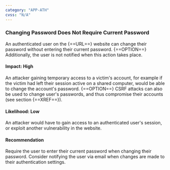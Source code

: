 ```yaml
---
category: "APP-ATH"
cvss: "N/A"
---
```

### Changing Password Does Not Require Current Password
An authenticated user on the {==URL==} website can change their password without entering their current password. {==OPTION==} Additionally, the user is not notified when this action takes place.
#### Impact: High
An attacker gaining temporary access to a victim's account, for example if the victim had left their session active on a shared computer, would be able to change the account's password. {==OPTION==} CSRF attacks can also be used to change user's passwords, and thus compromise their accounts (see section {==XREF==}).
#### Likelihood: Low
An attacker would have to gain access to an authenticated user's session, or exploit another vulnerability in the website.
#### Recommendation
Require the user to enter their current password when changing their password. Consider notifying the user via email when changes are made to their authentication settings.